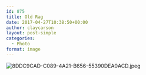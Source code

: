 ```yaml
---
id: 875
title: Old Rag
date: 2017-04-27T10:38:50+00:00
author: claycarson
layout: post-simple
categories: 
  - Photo
format: image
---
```

![8DDC9CAD-C089-4A21-B656-55390DEA0ACD.jpeg](https://claycarson.net/wp-content/uploads/2017/04/8DDC9CAD-C089-4A21-B656-55390DEA0ACD.jpeg)